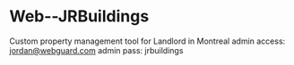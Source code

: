 # Web--JRBuildings
Custom property management tool for Landlord in Montreal
admin access: jordan@webguard.com
admin pass: jrbuildings
